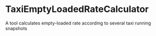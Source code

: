 # TaxiEmptyLoadedRateCalculator
A tool calculates empty-loaded rate according to several taxi running snapshots 
